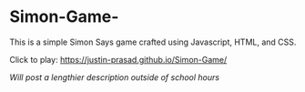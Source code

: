 # Simon-Game-
This is a simple Simon Says game crafted using Javascript, HTML, and CSS.

Click to play: https://justin-prasad.github.io/Simon-Game/

*Will post a lengthier description outside of school hours*
